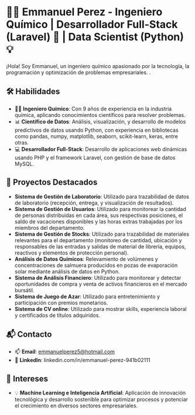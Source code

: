 # 👨‍🔬 Emmanuel Perez - Ingeniero Químico | Desarrollador Full-Stack (Laravel) 🚀 | Data Scientist (Python) 💡

¡Hola! Soy Emmanuel, un ingeniero químico apasionado por la tecnología, la programación y optimización de problemas empresariales. .

## 🛠 Habilidades

- 👨‍🔬 **Ingeniero Químico**: Con 9 años de experiencia en la industria química, aplicando conocimientos científicos para resolver problemas.
- 📊 **Científico de Datos**: Análisis, visualización, y desarrollo de modelos predictivos de datos usando Python, con experiencia en bibliotecas como pandas, numpy, matplotlib, seaborn, scikit-learn, keras, entre otras.
- 💻 **Desarrollador Full-Stack**: Desarrollo de aplicaciones web dinámicas usando PHP y el framework Laravel, con gestión de base de datos MySQL. 

## 🌟 Proyectos Destacados

- **Sistema de Gestión de Laboratorio**: Utilizado para trazabilidad de datos de laboratorio (recepción, entrega,  y visualización de resultados).
- **Sistema de Gestión de Usuarios**: Utilizado para monitorear la cantidad de personas distribuídas en cada área, sus respectivas posiciones, el saldo de vacaciones disponibles y las horas extras trabajadas por los miembros del departamento.
- **Sistema de Gestión de Stocks**: Utilizado para trazabilidad de materiales relevantes para el departamento (monitoreo de cantidad, ubicación y responsables de las entradas y salidas de material de librería, equipos, reactivos y elementos de protección personal).
- **Análisis de Datos Químicos**: Relevamiento de volúmenes y concentraciones de salmuera producidos en pozas de evaporación solar mediante análisis de datos en Python.
- **Sistema de Análisis Financiero**: Utilizado para monitorear y detectar oportunidades de compra y venta de activos financieros en el mercado bursátil.
- **Sistema de Juego de Azar**: Utilizado para entretenimiento y participación con premios monetarios.
- **Sistema de CV online**: Utilizado para mostrar skills, experiencia laboral y certificados de títulos adquiridos.

## 📬 Contacto

- 📫 **Email**: emmanuelperez5@hotmail.com
- 🔗 **LinkedIn**: linkedin.com/in/emmanuel-perez-941b02111

## 🧠 Intereses

- 💡 **Machine Learning e Inteligencia Artificial**: Aplicación de innovación tecnológica y desarrollo sostenible para optimizar procesos y potenciar el crecimiento en diversos sectores empresariales.
